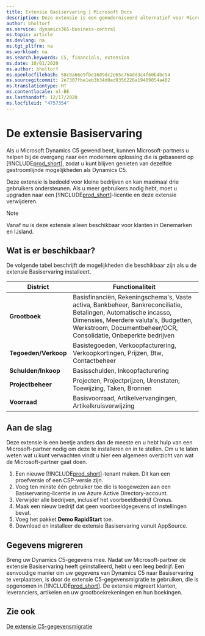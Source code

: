 ```yaml
---
title: Extensie Basiservaring | Microsoft Docs
description: Deze extensie is een gemoderniseerd alternatief voor Microsoft Dynamics C5.
author: bholtorf
ms.service: dynamics365-business-central
ms.topic: article
ms.devlang: na
ms.tgt_pltfrm: na
ms.workload: na
ms.search.keywords: C5, financials, extension
ms.date: 10/01/2020
ms.author: bholtorf
ms.openlocfilehash: 58c8a66e9fbe1609dc2e65c764dd3c4f60b4bc54
ms.sourcegitcommit: 2e7307fbe1eb3b34d0ad9356226a19409054a402
ms.translationtype: HT
ms.contentlocale: nl-BE
ms.lasthandoff: 12/17/2020
ms.locfileid: "4757354"
---
```

# <a name="the-basic-experience-extension"></a>De extensie Basiservaring
Als u Microsoft Dynamics C5 gewend bent, kunnen Microsoft-partners u helpen bij de overgang naar een modernere oplossing die is gebaseerd op [!INCLUDE[prod_short](includes/prod_short.md)], zodat u kunt blijven genieten van dezelfde gestroomlijnde mogelijkheden als Dynamics C5.

Deze extensie is bedoeld voor kleine bedrijven en kan maximaal drie gebruikers ondersteunen. Als u meer gebruikers nodig hebt, moet u upgraden naar een [!INCLUDE[prod_short](includes/prod_short.md)]-licentie en deze extensie verwijderen.

> [!NOTE]
> Vanaf nu is deze extensie alleen beschikbaar voor klanten in Denemarken en IJsland. 

## <a name="whats-available"></a>Wat is er beschikbaar?
De volgende tabel beschrijft de mogelijkheden die beschikbaar zijn als u de extensie Basiservaring installeert.

|District  |Functionaliteit  |
|---------|---------|
|**Grootboek** |Basisfinanciën, Rekeningschema's, Vaste activa, Bankbeheer, Bankreconciliatie, Betalingen, Automatische incasso, Dimensies, Meerdere valuta's, Budgetten, Werkstroom, Documentbeheer/OCR, Consolidatie, Onbeperkte bedrijven|
|**Tegoeden/Verkoop** |Basistegoeden, Verkoopfacturering, Verkoopkortingen, Prijzen, Btw, Contactbeheer |
|**Schulden/Inkoop** |Basisschulden, Inkoopfacturering |
|**Projectbeheer** |Projecten, Projectprijzen, Urenstaten, Toewijzing, Taken, Bronnen |
|**Voorraad** |Basisvoorraad, Artikelvervangingen, Artikelkruisverwijzing |

## <a name="getting-started"></a>Aan de slag
Deze extensie is een beetje anders dan de meeste en u hebt hulp van een Microsoft-partner nodig om deze te installeren en in te stellen. Om u te laten weten wat u kunt verwachten vindt u hier een algemeen overzicht van wat de Microsoft-partner gaat doen.

1. Een nieuwe [!INCLUDE[prod_short](includes/prod_short.md)]-tenant maken. Dit kan een proefversie of een CSP-versie zijn.
2. Voeg ten minste één gebruiker toe die is toegewezen aan een Basiservaring-licentie in uw Azure Active Directory-account.
3. Verwijder alle bedrijven, inclusief het voorbeeldbedrijf Cronus.
4. Maak een nieuw bedrijf dat geen voorbeeldgegevens of instellingen bevat.
5. Voeg het pakket **Demo RapidStart** toe. <!--what does the pockage contain?-->
6. Download en installeer de extensie Basiservaring vanuit AppSource.

## <a name="migrating-data"></a>Gegevens migreren
Breng uw Dynamics C5-gegevens mee. Nadat uw Microsoft-partner de extensie Basiservaring heeft geïnstalleerd, hebt u een leeg bedrijf. Een eenvoudige manier om uw gegevens van Dynamics C5 naar Basiservaring te verplaatsen, is door de extensie C5-gegevensmigratie te gebruiken, die is opgenomen in [!INCLUDE[prod_short](includes/prod_short.md)]. De extensie migreert klanten, leveranciers, artikelen en uw grootboekrekeningen en hun boekingen.

## <a name="see-also"></a>Zie ook
[De extensie C5-gegevensmigratie](ui-extensions-c5-data-migration.md)